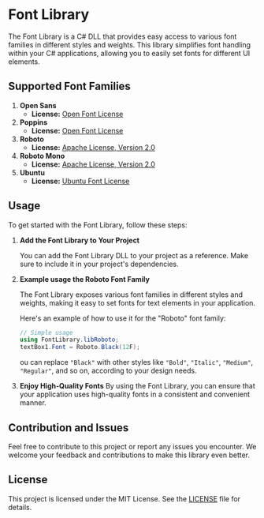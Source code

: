 # Font Library
The Font Library is a C# DLL that provides easy access to various font families in different styles and weights. This library simplifies font handling within your C# applications, allowing you to easily set fonts for different UI elements.
## Supported Font Families
1.  **Open Sans**
    -   **License:** [Open Font License](https://scripts.sil.org/cms/scripts/page.php?site_id=nrsi&id=OFL)
2.  **Poppins**
    -   **License:** [Open Font License](https://scripts.sil.org/cms/scripts/page.php?site_id=nrsi&id=OFL)
3.  **Roboto**
    -   **License:** [Apache License, Version 2.0](http://www.apache.org/licenses/LICENSE-2.0)
4.  **Roboto Mono**
    -   **License:** [Apache License, Version 2.0](http://www.apache.org/licenses/LICENSE-2.0)
5.  **Ubuntu**
    -   **License:** [Ubuntu Font License](http://font.ubuntu.com/ufl/)
## Usage
To get started with the Font Library, follow these steps:
1. **Add the Font Library to Your Project**

   You can add the Font Library DLL to your project as a reference. Make sure to include it in your project's dependencies.
3. **Example usage the Roboto Font Family**

   The Font Library exposes various font families in different styles and weights, making it easy to set fonts for text elements in your application.

   Here's an example of how to use it for the "Roboto" font family:

   ```csharp
   // Simple usage
   using FontLibrary.libRoboto;
   textBox1.Font = Roboto.Black(12F);
   ```
   ou can replace `"Black"` with other styles like `"Bold"`, `"Italic"`, `"Medium"`, `"Regular"`, and so on, according to your design needs.
3. **Enjoy High-Quality Fonts**
   By using the Font Library, you can ensure that your application uses high-quality fonts in a consistent and convenient manner.
## Contribution and Issues
Feel free to contribute to this project or report any issues you encounter. We welcome your feedback and contributions to make this library even better.
## License
This project is licensed under the MIT License. See the [LICENSE](https://github.com/korayustundag/fontlibrary/blob/main/LICENSE) file for details.
